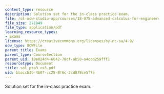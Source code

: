 ```yaml
---
content_type: resource
description: Solution set for the in-class practice exam.
file: /ol-ocw-studio-app/courses/18-075-advanced-calculus-for-engineers-fall-2004/bbaccb3b4b07cc288f6c2cd878ce5f7e_sol_pra3_ex3.pdf
file_size: 271849
file_type: application/pdf
learning_resource_types:
- Exams
license: https://creativecommons.org/licenses/by-nc-sa/4.0/
ocw_type: OCWFile
parent_title: Exams
parent_type: CourseSection
parent_uid: 18e024d4-6042-78cf-ab50-a4ccd259fff1
resourcetype: Document
title: sol_pra3_ex3.pdf
uid: bbaccb3b-4b07-cc28-8f6c-2cd878ce5f7e
---
```

Solution set for the in-class practice exam.